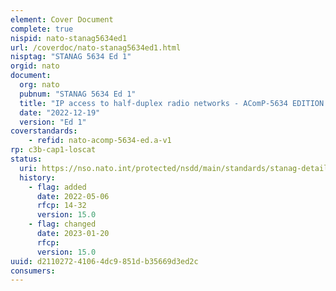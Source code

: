 ```yaml
---
element: Cover Document
complete: true
nispid: nato-stanag5634ed1
url: /coverdoc/nato-stanag5634ed1.html
nisptag: "STANAG 5634 Ed 1"
orgid: nato
document:
  org: nato
  pubnum: "STANAG 5634 Ed 1"
  title: "IP access to half-duplex radio networks - AComP-5634 EDITION A"
  date: "2022-12-19"
  version: "Ed 1"
coverstandards:
    - refid: nato-acomp-5634-ed.a-v1
rp: c3b-cap1-loscat
status:
  uri: https://nso.nato.int/protected/nsdd/main/standards/stanag-details/8403/EN
  history: 
    - flag: added
      date: 2022-05-06
      rfcp: 14-32
      version: 15.0
    - flag: changed
      date: 2023-01-20
      rfcp: 
      version: 15.0
uuid: d2110272-4106-4dc9-851d-b35669d3ed2c
consumers:
---
```

